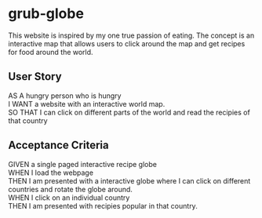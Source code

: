 # grub-globe
This website is inspired by my one true passion of eating. The concept is an interactive map that allows users to click around the map and get recipes for food around the world. </br>

## User Story
AS A hungry person who is hungry </br>
I WANT a website with an interactive world map. </br>
SO THAT I can click on different parts of the world and read the recipies of that country</br>

## Acceptance Criteria
GIVEN a single paged interactive recipe globe</br>
WHEN I load the webpage</br>
THEN I am presented with a interactive globe where I can click on different countries and rotate the globe around.</br>
WHEN I click on an individual country</br>
THEN I am presented with recipies popular in that country.</br>

